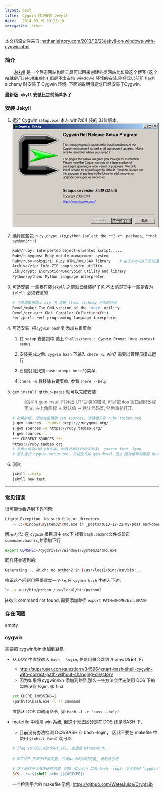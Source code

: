 ```yaml
---
layout: post
title:  Cygwin 环境安装 Jekyll
date:   2014-03-29 19:21:10
categories: other
---
```


本文档源文件来自: [nathanielstory.com/2013/12/28/jekyll-on-windows-with-cygwin.html](http://nathanielstory.com/2013/12/28/jekyll-on-windows-with-cygwin.html)


### 简介

&nbsp;&nbsp;&nbsp;&nbsp;&nbsp;&nbsp;&nbsp;[Jekyll] 是一个静态网站构建工具可以用来创建各类网站比如像这个博客 (这个站就是用Jekyll生成的).但是不太支持 windows 环境的安装.刚好我以前用 flash alchemy 时安装了 Cygwin 环境. 下面的说明假定您已经安装了Cygwin.


**最新版 `jekyll` 安装比之前简单多了**


<!-- more -->

### 安装 Jekyll

1. 运行 Cygwin `setup.exe`. 本人 win7x64 装的 32位版本.
	![setup cygwin](/assets/img/cygwin-setup.png)

2. 选择这些包 `ruby` ,`crypt` ,`zip`,`python (select the **2.x** package, **not python3**!)`

   ```bash
   Ruby/ruby: Interperted object-oriented script......
   Ruby/rubygems: Ruby module management system
   Ruby/ruby-nokogiri: Ruby HTML/XML/SAX library	# 由于cygwin下无法通过编译这个库 1.6.6.2
   Archive/zip: Info-ZIP compression utility.
   Libs/crypt: Encryption/Decrypion utility and library
   Python/python: Python language interpreter.
   ```

3. 可选安装.一些我在装`jekyll` 之前就已经装好了包.不太清楚其中一些是否为 `jelyll` 必须安装的

   ```bash
   # 下边清单再加上 zip 包 就是 flash alchemy 所需的环境
   Devel/make: The GNU version of the 'make' utility
   Devel/gcc-g++: GNU  Compiler Collection(C++)
   Perl/perl: Perl programming language interpreter
   ```

4. 可选安装. 把`cygwin bash` 到添加右键菜单

   1. 在 `setup` 安装包中,选上 `Shells/chere : Cygwin Prompt Here context menus`

   2. 安装完成之后. `cygwin bash` 下输入 `chere -i`. win7 需要以管理员模式运行

   3. 右键就能找到 `bash prompt here` 的菜单.

   4. `chere -u` 将移除右键菜单. 参看 `chere --help`

5. `gem install github-pages` 就可以完成安装.

   > 如运行 gem install 时弹出 UTF之类的错误, 可以把 dos 窗口编码改成 英文.
   > 左上角图标 -> 默认值 -> 默认代码页, 然后重新打开.

   ```bash
   # 如果被墙, 添加淘宝镜像 gem sources, 请确保只有 ruby.taobao.org
   $ gem sources --remove https://rubygems.org/
   $ gem sources -a https://ruby.taobao.org/
   $ gem sources -l
   *** CURRENT SOURCES ***
   https://ruby.taobao.org
   # 如果在编译时缺少某些库, 如最近重装时提示错误:  cannot find -lgmp
   # 那么运行 cygwin-setup.exe, 将相应的如 gmp-devel 选上,因为编译时需要 devel 后缀的库
   ```

6. 测试

   ```bash
   jekyll --help
   jekyll new test
   ```

<hr class="gh" />


### 常见错误

很可能你会遇到下边问题:


```bash
Liquid Exception: No such file or directory
	- C:\Windows\system32\cmd.exe in _posts/2013-12-22-my-post.markdown
```

解决方法: 在 `cygwin` 根目录中 `etc`下 找到 `bash.bashrc`文件或其它 `somename.bashrc`,并添加下行:

```bash
export COMSPEC=/cygdrive/c/Windows/System32/cmd.exe
```

同样还会遇到的:

```bash
Generating... which: no python2 in (/usr/local/bin:/usr/bin:...
```

修正这个问题只需要建立一个 `ln`.在 `cygwin bash` 中输入下边:

```bash
ln -s /usr/bin/python /usr/local/bin/python2
```

jekyll: command not found, 需要添加路径 `export PATH=$HOME/bin:$PATH`


[Jekyll]:http://jekyllrb.com/


### 存在问题

empty

### cygwin

需要把 cygwin/bin 添加到路径

* 从 DOS 中直接进入 `bash --login`, 但是目录会跳到 /home/USER 下:

  - <http://superuser.com/questions/345964/start-bash-shell-cygwin-with-correct-path-without-changing-directory>
  - 因为如果将 cygwin/bin 添加到路径,那么一些方法会优先使用 DOS 下的如果没有 login, 如 find

  ```bash
  set CHERE_INVOKING=1
  \path\to\bash.exe -l -c command
  ```

  直接从 DOS 中调用命令, 例: `bash -l -c "sass --help"`

* makefile 中检测 win 系统, 但这个无法区分是在 DOS 还是 BASH 下,

  - 目前没有办法检测 DOS/BASH 和 bash -login， 因此不要在 makefile 中使用 `$(shell find)` 就可以

  ```makefile
  # ifeq ($(OS),Windows_NT), 全返回 Windows_NT,

  # OSTYPE 不属于环境变量, 只是bash的临时变量, 但无法引用

  # 这个同样不会有正确的结果, DOS 和 bash 以及 bash -login 下全返回 "cygwin"
  SYS   := $(shell echo $${OSTYPE})
  ```

  一个检测平台的 makefile 示例: <https://github.com/WaterJuice/CryptLib>

<br />
